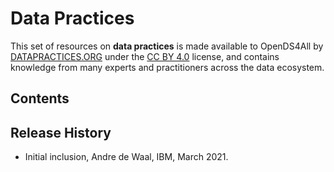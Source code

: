 # Data Practices

This set of resources on **data practices** is made available to OpenDS4All by [DATAPRACTICES.ORG](https://datapractices.org) under the 
[CC BY 4.0](https://creativecommons.org/licenses/by/4.0/) license, and contains
knowledge from many experts and practitioners across the data ecosystem. 

##  Contents

## Release History

* Initial inclusion, Andre de Waal, IBM, March 2021.
